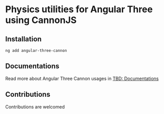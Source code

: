 # Physics utilities for Angular Three using CannonJS

## Installation

```shell
ng add angular-three-cannon
```

## Documentations

Read more about Angular Three Cannon usages in [TBD: Documentations](#)

## Contributions

Contributions are welcomed
